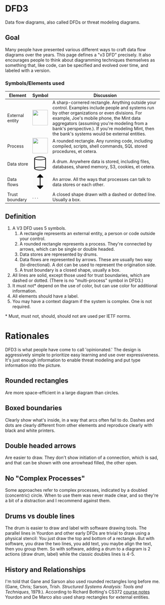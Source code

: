 # DFD3
Data flow diagrams, also called DFDs or threat modeling diagrams.

## Goal
Many people have presented various different ways to craft data flow diagrams over the years.  This page defines a "v3 DFD" precisely. It also encourages people to think about diagramming techniques themselves as something that, like code, can be specified and evolved over time, and labeled with a version.

### Symbols/Elements used

| Element | Symbol | Discussion |
|---------|--------|------------|
| External entity|  <img src ="icons/rectangle.png" width=50 height=50> | A sharp-cornered rectangle. Anything outside your control.  Examples include people and systems run by other organizations or even divisions.  For example, Joe's mobile phone, the Mint data aggregators (assuming you're modeling from a bank's perspective.).  If you're modeling Mint, then the bank's systems would be external entities. 
| Process| <img src ="icons/rounded-rectangle.png" width=50 height=50> | A rounded rectangle.  Any running code, including compiled, scripts, shell commands, SQL stored procedures, et cetera.
| Data store|  <img src ="icons/cylinder-256.png" width=50 height=50> | A drum. Anywhere data is stored, including files, databases, shared memory, S3, cookies, et cetera.
| Data flows| <img src ="icons/arrow.png" width=50 height=50> | An arrow. All the ways that processes can talk to data stores or each other.
| Trust boundary | . . . | A closed shape drawn with a dashed or dotted line. Usually a box.



## Definition
1. A V3 DFD uses 5 symbols.  
   1. A rectangle represents an external entity, a person or code outside your control. 
   2. A rounded rectangle represents a process. They're connected by arrows, which can be single or double headed.
   3. Data stores are represented by drums.
   4. Data flows are represented by arrows. These are usually two way (bi-directional). A dot can be used to represent the origination side.
   5. A trust boundary is a closed shape, usually a box.
2. All lines are solid, except those used for trust boundaries, which are dashed or dotted.  (There is no "multi-process" symbol in DFD3.)
3. It must not* depend on the use of color, but can use color for additional information.
4. All elements should have a label.
5. You may have a context diagram if the system is complex.  One is not required.
</ol>
* Must, must not, should, should not are used per IETF norms.



# Rationales

DFD3 is what people have come to call 'opinionated.' The design is aggressively simple to prioritize easy learning and use over expressiveness. It's just enough information to enable threat modeling and put type information into the picture.

## Rounded rectangles
Are more space-efficient in a large diagram than circles.

## Boxed boundaries
Clearly show what's inside, in a way that arcs often fail to do. Dashes and dots are clearly different from other elements and reproduce clearly with black and white printers.

## Double headed arrows
Are easier to draw.  They don't show initiation of a connection, which is sad, and that can be shown with one arrowhead filled, the other open.

## No "Complex Processes"
Some approaches refer to complex processes, indicated by a doubled (concentric) circle. When to use them was never made clear, and so they're a bit of a distraction and I recommend against them.

## Drums vs double lines
The drum is easier to draw and label with software drawing tools. The parallel lines in Yourdon and other early DFDs are trivial to draw using a physical stencil: You just draw the top and bottom of a rectangle. But with software, you draw the two lines, you add text, you maybe align the text, then you group them. So with software, adding a drum to a diagram is 2 actions (draw drum, label) while the classic doubles lines is 4-5.

## History and Relationships
I'm told that Gane and Sarson also used rounded rectangles long before me.  (Gane, Chris; Sarson, Trish. *Structured Systems Analysis: Tools and Techniques*, 1979.).  According to Richard Botting's CS372 [course notes](https://web.archive.org/web/20190915023802/http://www.csci.csusb.edu/dick/cs372/a4.html) Yourdon and De Marco also used sharp rectangles for external entities.
